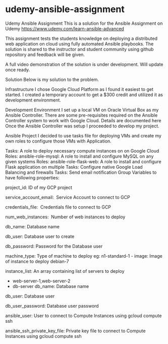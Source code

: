 # udemy-ansible-assignment

Udemy Ansible Assignment
This is a solution for the Ansible Assignment on Udemy https://www.udemy.com/learn-ansible-advanced

This assignment tests the students knowledge on deploying a distributed web application on cloud using fully automated Ansible playbooks. The solution is shared to the instructor and student community using github repository and feedback will be given.

A full video demonstration of the solution is under development. Will update once ready.

Solution
Below is my solution to the problem.

Infrastructure
I chose Google Cloud Platform as I found it easiest to get started. I created a temporary account to get a $300 credit and utilized it as development environment.

Development Environment
I set up a local VM on Oracle Virtual Box as my Ansible Controller. There are some pre-requisites required on the Ansible Controller system to work with Google Cloud. Details are documented here Once the Ansible Controller was setup I proceeded to develop my project.

Ansible Project
I decided to use tasks file for deploying VMs and create my own roles to configure those VMs with Application.​

Tasks: A role to deploy necessary compute instances on on Google Cloud
Roles: ansible-role-mysql: A role to install and configure MySQL on any given systems
Roles: ansible-role-flask-web: A role to install and configure Flask application on multiple
Tasks: Configure native Google Load Balancing and firewalls
Tasks: Send email notification
Group Variables to have following properties:

project_id: ID of my GCP project

service_account_email: ​ Service Account to connect to GCP

credentials_file: ​​ Credentials file to connect to GCP

num_web_instances: ​ Number of web instances to deploy

db_name: Database name

db_user: Database user to create

db_password: Password for the Database user

machine_type: Type of machine to deploy eg: n1-standard-1
​- image: Image of instance to deploy debian-7

instance_list: An array containing list of servers to deploy

   - web-server-1,web-server-2
   - db-server
db_name: Database name

db_user: Database user

db_user_password: Database user password

ansible_user: User to connect to Compute Instances using gcloud compute ssh

ansible_ssh_private_key_file: Private key file to connect to Compute Instances using gcloud compute ssh
